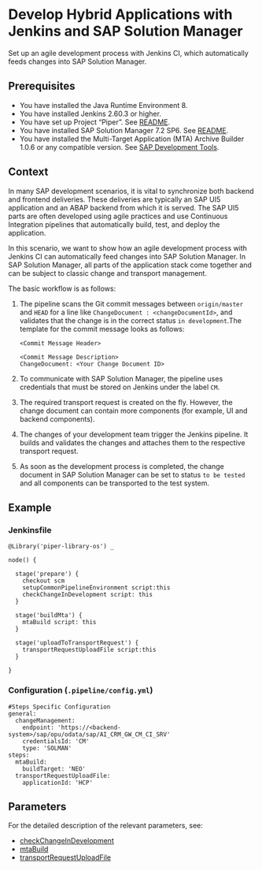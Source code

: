# Develop Hybrid Applications with Jenkins and SAP Solution Manager

Set up an agile development process with Jenkins CI, which automatically feeds changes into SAP Solution Manager.

## Prerequisites

* You have installed the Java Runtime Environment 8.
* You have installed Jenkins 2.60.3 or higher.
* You have set up Project “Piper”. See [README](https://github.com/SAP/jenkins-library/blob/master/README.md).
* You have installed SAP Solution Manager 7.2 SP6. See [README](https://github.com/SAP/devops-cm-client/blob/master/README.md).
* You have installed the Multi-Target Application (MTA) Archive Builder 1.0.6 or any compatible version. See [SAP Development Tools](https://tools.hana.ondemand.com/#cloud).

## Context

In many SAP development scenarios, it is vital to synchronize both backend and frontend deliveries. These deliveries are typically an SAP UI5 application and an ABAP backend from which it is served. The SAP UI5 parts are often developed using agile practices and use Continuous Integration pipelines that automatically build, test, and deploy the application.

In this scenario, we want to show how an agile development process with Jenkins CI can automatically feed changes into SAP Solution Manager. In SAP Solution Manager, all parts of the application stack come together and can be subject to classic change and transport management.

The basic workflow is as follows:

1. The pipeline scans the Git commit messages between `origin/master` and `HEAD` for a line like `ChangeDocument : <changeDocumentId>`, and validates that the change is in the correct status `in development`.The template for the commit message looks as follows:

    ```
    <Commit Message Header>
    
    <Commit Message Description>
    ChangeDocument: <Your Change Document ID>
    ```

2. To communicate with SAP Solution Manager, the pipeline uses credentials that must be stored on Jenkins under the label `CM`.
3. The required transport request is created on the fly. However, the change document can contain more components (for example, UI and backend components).
4. The changes of your development team trigger the Jenkins pipeline. It builds and validates the changes and attaches them to the respective transport request.
5. As soon as the development process is completed, the change document in SAP Solution Manager can be set to status `to be tested` and all components can be transported to the test system.

## Example

### Jenkinsfile

```
@Library('piper-library-os') _

node() {

  stage('prepare') {
    checkout scm
    setupCommonPipelineEnvironment script:this
    checkChangeInDevelopment script: this
  }

  stage('buildMta') {
    mtaBuild script: this
  }

  stage('uploadToTransportRequest') {
    transportRequestUploadFile script:this
  }

}
```

### Configuration (`.pipeline/config.yml`)

```
#Steps Specific Configuration
general:
  changeManagement:
    endpoint: 'https://<backend-system>/sap/opu/odata/sap/AI_CRM_GW_CM_CI_SRV'
    credentialsId: 'CM'
    type: 'SOLMAN'
steps:
  mtaBuild:
    buildTarget: 'NEO'
  transportRequestUploadFile:
    applicationId: 'HCP'
```

## Parameters

For the detailed description of the relevant parameters, see:

* [checkChangeInDevelopment](https://sap.github.io/jenkins-library/steps/checkChangeInDevelopment/)
* [mtaBuild](https://sap.github.io/jenkins-library/steps/mtaBuild/)
* [transportRequestUploadFile](https://sap.github.io/jenkins-library/steps/transportRequestUploadFile/)
